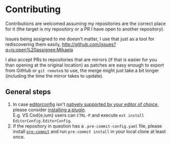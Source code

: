 # Contributing

Contributions are welcomed assuming my repositories are the correct place
for it (the target is my repository or a PR I have open to another repository).

Issues being assigned to me doesn't matter, I use that just as a tool for
rediscovering them easily, http://github.com/issues?q=is:open%20assignee:Mikaela

I also accept PRs to repositories that are mirrors (if that is easier for you
than opening at the original location) as patches are easy enough to export
from GitHub or `git remote`s to use, the merge might just take a bit longer
(including the time the mirror takes to update).

## General steps

1. In case [editorconfig](https://editorconfig.org/) isn't
[natively supported by your editor of choice](https://editorconfig.org/#pre-installed),
please consider [installing a plugin](https://editorconfig.org/#download).  
E.g. VS Cod{e,ium} users can `CTRL-P` and execute `ext install EditorConfig.EditorConfig`.
2. If the repository in question has a `.pre-commit-config.yaml` file,
please install [`pre-commit`](https://pre-commit.com/) and run
`pre-commit install` in your local clone at least once.
